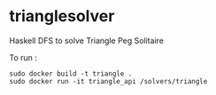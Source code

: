 # trianglesolver

Haskell DFS to solve Triangle Peg Solitaire 

To run : 

```
sudo docker build -t triangle . 
sudo docker run -it triangle_api /solvers/triangle

```
